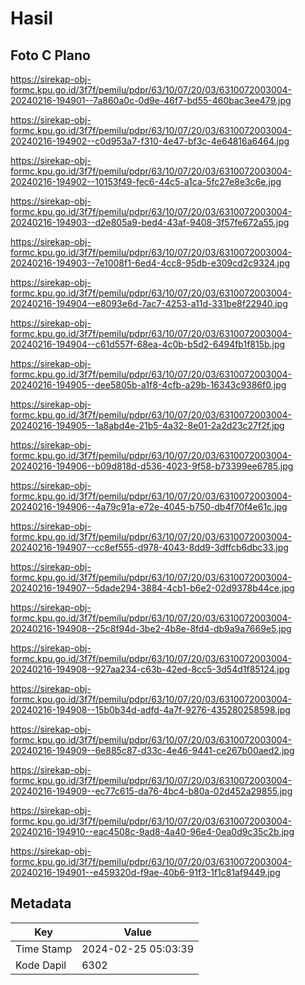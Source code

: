 # Hasil

## Foto C Plano

https://sirekap-obj-formc.kpu.go.id/3f7f/pemilu/pdpr/63/10/07/20/03/6310072003004-20240216-194901--7a860a0c-0d9e-46f7-bd55-460bac3ee479.jpg

https://sirekap-obj-formc.kpu.go.id/3f7f/pemilu/pdpr/63/10/07/20/03/6310072003004-20240216-194902--c0d953a7-f310-4e47-bf3c-4e64816a6464.jpg

https://sirekap-obj-formc.kpu.go.id/3f7f/pemilu/pdpr/63/10/07/20/03/6310072003004-20240216-194902--10153f49-fec6-44c5-a1ca-5fc27e8e3c6e.jpg

https://sirekap-obj-formc.kpu.go.id/3f7f/pemilu/pdpr/63/10/07/20/03/6310072003004-20240216-194903--d2e805a9-bed4-43af-9408-3f57fe672a55.jpg

https://sirekap-obj-formc.kpu.go.id/3f7f/pemilu/pdpr/63/10/07/20/03/6310072003004-20240216-194903--7e1008f1-6ed4-4cc8-95db-e309cd2c9324.jpg

https://sirekap-obj-formc.kpu.go.id/3f7f/pemilu/pdpr/63/10/07/20/03/6310072003004-20240216-194904--e8093e6d-7ac7-4253-a11d-331be8f22940.jpg

https://sirekap-obj-formc.kpu.go.id/3f7f/pemilu/pdpr/63/10/07/20/03/6310072003004-20240216-194904--c61d557f-68ea-4c0b-b5d2-6494fb1f815b.jpg

https://sirekap-obj-formc.kpu.go.id/3f7f/pemilu/pdpr/63/10/07/20/03/6310072003004-20240216-194905--dee5805b-a1f8-4cfb-a29b-16343c9386f0.jpg

https://sirekap-obj-formc.kpu.go.id/3f7f/pemilu/pdpr/63/10/07/20/03/6310072003004-20240216-194905--1a8abd4e-21b5-4a32-8e01-2a2d23c27f2f.jpg

https://sirekap-obj-formc.kpu.go.id/3f7f/pemilu/pdpr/63/10/07/20/03/6310072003004-20240216-194906--b09d818d-d536-4023-9f58-b73399ee6785.jpg

https://sirekap-obj-formc.kpu.go.id/3f7f/pemilu/pdpr/63/10/07/20/03/6310072003004-20240216-194906--4a79c91a-e72e-4045-b750-db4f70f4e61c.jpg

https://sirekap-obj-formc.kpu.go.id/3f7f/pemilu/pdpr/63/10/07/20/03/6310072003004-20240216-194907--cc8ef555-d978-4043-8dd9-3dffcb6dbc33.jpg

https://sirekap-obj-formc.kpu.go.id/3f7f/pemilu/pdpr/63/10/07/20/03/6310072003004-20240216-194907--5dade294-3884-4cb1-b6e2-02d9378b44ce.jpg

https://sirekap-obj-formc.kpu.go.id/3f7f/pemilu/pdpr/63/10/07/20/03/6310072003004-20240216-194908--25c8f94d-3be2-4b8e-8fd4-db9a9a7669e5.jpg

https://sirekap-obj-formc.kpu.go.id/3f7f/pemilu/pdpr/63/10/07/20/03/6310072003004-20240216-194908--927aa234-c63b-42ed-8cc5-3d54d1f85124.jpg

https://sirekap-obj-formc.kpu.go.id/3f7f/pemilu/pdpr/63/10/07/20/03/6310072003004-20240216-194908--15b0b34d-adfd-4a7f-9276-435280258598.jpg

https://sirekap-obj-formc.kpu.go.id/3f7f/pemilu/pdpr/63/10/07/20/03/6310072003004-20240216-194909--6e885c87-d33c-4e46-9441-ce267b00aed2.jpg

https://sirekap-obj-formc.kpu.go.id/3f7f/pemilu/pdpr/63/10/07/20/03/6310072003004-20240216-194909--ec77c615-da76-4bc4-b80a-02d452a29855.jpg

https://sirekap-obj-formc.kpu.go.id/3f7f/pemilu/pdpr/63/10/07/20/03/6310072003004-20240216-194910--eac4508c-9ad8-4a40-96e4-0ea0d9c35c2b.jpg

https://sirekap-obj-formc.kpu.go.id/3f7f/pemilu/pdpr/63/10/07/20/03/6310072003004-20240216-194901--e459320d-f9ae-40b6-91f3-1f1c81af9449.jpg


## Metadata

| Key        | Value               |
| ---------- | ------------------- |
| Time Stamp | 2024-02-25 05:03:39 |
| Kode Dapil | 6302                |



